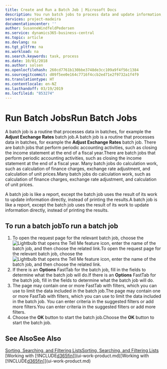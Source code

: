 ```yaml
---
title: Create and Run a Batch Job | Microsoft Docs
description: You run batch jobs to process data and update information, for example, to do periodic accounting activities, or to do calculations.
services: project-madeira
documentationcenter: ''
author: SusanneWindfeldPedersen
ms.service: dynamics365-business-central
ms.topic: article
ms.devlang: na
ms.tgt_pltfrm: na
ms.workload: na
ms.search.keywords: task, process
ms.date: 10/01/2018
ms.author: solsen
ms.openlocfilehash: 260cd7761b130bbe3748de3cc109a9f4f56c1384
ms.sourcegitcommit: d09f5ee0e164c7716f4ccb2ed71e2f9732a1f4f9
ms.translationtype: HT
ms.contentlocale: en-NZ
ms.lasthandoff: 03/19/2019
ms.locfileid: "853274"
---
```

# <a name="run-batch-jobs"></a><span data-ttu-id="633c1-103">Run Batch Jobs</span><span class="sxs-lookup"><span data-stu-id="633c1-103">Run Batch Jobs</span></span>
<span data-ttu-id="633c1-104">A batch job is a routine that processes data in batches, for example the **Adjust Exchange Rates** batch job.</span><span class="sxs-lookup"><span data-stu-id="633c1-104">A batch job is a routine that processes data in batches, for example the **Adjust Exchange Rates** batch job.</span></span> <span data-ttu-id="633c1-105">There are batch jobs that perform periodic accounting activities, such as closing the income statement at the end of a fiscal year.</span><span class="sxs-lookup"><span data-stu-id="633c1-105">There are batch jobs that perform periodic accounting activities, such as closing the income statement at the end of a fiscal year.</span></span> <span data-ttu-id="633c1-106">Many batch jobs do calculation work, such as calculation of finance charges, exchange rate adjustment, and calculation of unit prices.</span><span class="sxs-lookup"><span data-stu-id="633c1-106">Many batch jobs do calculation work, such as calculation of finance charges, exchange rate adjustment, and calculation of unit prices.</span></span>

<span data-ttu-id="633c1-107">A batch job is like a report, except the batch job uses the result of its work to update information directly, instead of printing the results.</span><span class="sxs-lookup"><span data-stu-id="633c1-107">A batch job is like a report, except the batch job uses the result of its work to update information directly, instead of printing the results.</span></span>

## <a name="to-run-a-batch-job"></a><span data-ttu-id="633c1-108">To run a batch job</span><span class="sxs-lookup"><span data-stu-id="633c1-108">To run a batch job</span></span>
1. <span data-ttu-id="633c1-109">To open the request page for the relevant batch job, choose the ![Lightbulb that opens the Tell Me feature](media/ui-search/search_small.png "Tell me what you want to do") icon, enter the name of the batch job, and then choose the related link.</span><span class="sxs-lookup"><span data-stu-id="633c1-109">To open the request page for the relevant batch job, choose the ![Lightbulb that opens the Tell Me feature](media/ui-search/search_small.png "Tell me what you want to do") icon, enter the name of the batch job, and then choose the related link.</span></span>
2. <span data-ttu-id="633c1-110">If there is an **Options** FastTab for the batch job, fill in the fields to determine what the batch job will do.</span><span class="sxs-lookup"><span data-stu-id="633c1-110">If there is an **Options** FastTab for the batch job, fill in the fields to determine what the batch job will do.</span></span>
3. <span data-ttu-id="633c1-111">The page may contain one or more FastTab with filters, which you can use to limit the data included in the batch job.</span><span class="sxs-lookup"><span data-stu-id="633c1-111">The page may contain one or more FastTab with filters, which you can use to limit the data included in the batch job.</span></span> <span data-ttu-id="633c1-112">You can enter criteria in the suggested filters or add more filters.</span><span class="sxs-lookup"><span data-stu-id="633c1-112">You can enter criteria in the suggested filters or add more filters.</span></span>
4. <span data-ttu-id="633c1-113">Choose the **OK** button to start the batch job.</span><span class="sxs-lookup"><span data-stu-id="633c1-113">Choose the **OK** button to start the batch job.</span></span>

## <a name="see-also"></a><span data-ttu-id="633c1-114">See Also</span><span class="sxs-lookup"><span data-stu-id="633c1-114">See Also</span></span>
[<span data-ttu-id="633c1-115">Sorting, Searching, and Filtering Lists</span><span class="sxs-lookup"><span data-stu-id="633c1-115">Sorting, Searching, and Filtering Lists</span></span>](ui-enter-criteria-filters.md)  
<span data-ttu-id="633c1-116">[Working with [!INCLUDE[d365fin](includes/d365fin_md.md)]](ui-work-product.md)</span><span class="sxs-lookup"><span data-stu-id="633c1-116">[Working with [!INCLUDE[d365fin](includes/d365fin_md.md)]](ui-work-product.md)</span></span>
